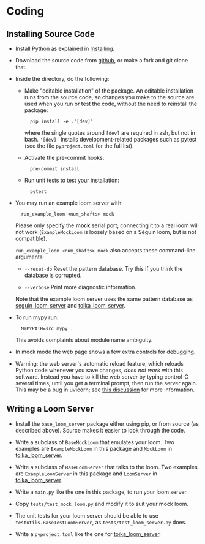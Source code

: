 # Coding

## Installing Source Code

* Install Python as explained in [Installing](installing.md).

* Download the source code from [github](https://github.com/r-owen/base_loom_server.git),
  or make a fork and git clone that.

* Inside the directory, do the following:

    * Make "editable installation" of the package.
      An editable installation runs from the source code,
      so changes you make to the source are used when you run or test the code,
      without the need to reinstall the package:

            pip install -e .'[dev]'
        
      where the single quotes around `[dev]` are required in zsh, but not in bash.
      `'[dev]'` installs development-related packages such as pytest
      (see the file `pyproject.toml` for the full list).
      
    * Activate the pre-commit hooks:

            pre-commit install
    
    * Run unit tests to test your installation:
    
            pytest

* You may run an example loom server with:

        run_example_loom <num_shafts> mock
  
  Please only specify the **mock** serial port; connecting it to a real loom will not work
  (`ExampleMockLoom` is loosely based on a Séguin loom, but is not compatible).

  `run_example_loom <num_shafts> mock` also accepts these command-line arguments:

    * `--reset-db` Reset the pattern database. Try this if you think the database is corrupted.

    * `--verbose` Print more diagnostic information.
  
  Note that the example loom server uses the same pattern database as
  [seguin_loom_server](https://pypi.org/project/seguin-loom-server/)
  and [toika_loom_server](https://pypi.org/project/toika-loom-server/).

* To run mypy run:

        MYPYPATH=src mypy .

    This avoids complaints about module name ambiguity.

* In mock mode the web page shows a few extra controls for debugging.

* Warning: the web server's automatic reload feature, which reloads Python code whenever you save changes,
  *does not work* with this software.
  Instead you have to kill the web server by typing control-C several times, until you get a terminal prompt, then run the server again.
  This may be a bug in uvicorn; see [this discussion](https://github.com/encode/uvicorn/discussions/2075) for more information.

## Writing a Loom Server

* Install the `base_loom_server` package either using pip, or from source (as described above).
  Source makes it easier to look through the code.

* Write a subclass of `BaseMockLoom` that emulates your loom.
  Two examples are `ExampleMockLoom` in this package and `MockLoom`
  in [toika_loom_server](https://pypi.org/project/toika-loom-server/).

* Write a subclass of `BaseLoomServer` that talks to the loom.
  Two examples are `ExampleLoomServer` in this package and `LoomServer`
  in [toika_loom_server](https://pypi.org/project/toika-loom-server/).

* Write a `main.py` like the one in this package, to run your loom server.

* Copy `tests/test_mock_loom.py` and modify it to suit your mock loom.

* The unit tests for your loom server should be able to use `testutils.BaseTestLoomServer`, as `tests/test_loom_server.py` does.

* Write a `pyproject.toml` like the one for [toika_loom_server](https://pypi.org/project/toika-loom-server/).
